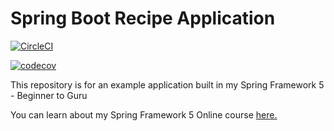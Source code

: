 # Spring Boot Recipe Application

[![CircleCI](https://circleci.com/gh/dtrvno/spring5-recipe-app.svg?style=svg)](https://circleci.com/gh/dtrvno/spring5-recipe-app)

[![codecov](https://codecov.io/gh/dtrvno/spring5-mysql-recipe-app/branch/master/graph/badge.svg)](https://codecov.io/gh/dtrvno/spring5-mysql-recipe-app)

This repository is for an example application built in my Spring Framework 5 - Beginner to Guru

You can learn about my Spring Framework 5 Online course [here.](http://courses.springframework.guru/p/spring-framework-5-begginer-to-guru/?product_id=363173)